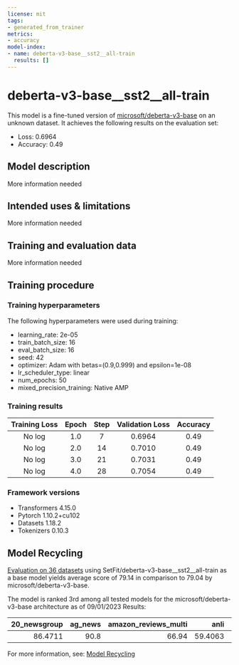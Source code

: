 ```yaml
---
license: mit
tags:
- generated_from_trainer
metrics:
- accuracy
model-index:
- name: deberta-v3-base__sst2__all-train
  results: []
---
```


<!-- This model card has been generated automatically according to the information the Trainer had access to. You
should probably proofread and complete it, then remove this comment. -->

# deberta-v3-base__sst2__all-train

This model is a fine-tuned version of [microsoft/deberta-v3-base](https://huggingface.co/microsoft/deberta-v3-base) on an unknown dataset.
It achieves the following results on the evaluation set:
- Loss: 0.6964
- Accuracy: 0.49

## Model description

More information needed

## Intended uses & limitations

More information needed

## Training and evaluation data

More information needed

## Training procedure

### Training hyperparameters

The following hyperparameters were used during training:
- learning_rate: 2e-05
- train_batch_size: 16
- eval_batch_size: 16
- seed: 42
- optimizer: Adam with betas=(0.9,0.999) and epsilon=1e-08
- lr_scheduler_type: linear
- num_epochs: 50
- mixed_precision_training: Native AMP

### Training results

| Training Loss | Epoch | Step | Validation Loss | Accuracy |
|:-------------:|:-----:|:----:|:---------------:|:--------:|
| No log        | 1.0   | 7    | 0.6964          | 0.49     |
| No log        | 2.0   | 14   | 0.7010          | 0.49     |
| No log        | 3.0   | 21   | 0.7031          | 0.49     |
| No log        | 4.0   | 28   | 0.7054          | 0.49     |


### Framework versions

- Transformers 4.15.0
- Pytorch 1.10.2+cu102
- Datasets 1.18.2
- Tokenizers 0.10.3

## Model Recycling

[Evaluation on 36 datasets](https://ibm.github.io/model-recycling/model_gain_chart?avg=0.10&mnli_lp=nan&20_newsgroup=0.06&ag_news=0.36&amazon_reviews_multi=0.08&anli=0.63&boolq=1.45&cb=3.57&cola=0.39&copa=-1.40&dbpedia=0.57&esnli=-0.53&financial_phrasebank=1.52&imdb=-0.04&isear=-0.22&mnli=-0.19&mrpc=0.99&multirc=2.00&poem_sentiment=0.77&qnli=-0.19&qqp=0.21&rotten_tomatoes=-0.18&rte=-0.76&sst2=-0.34&sst_5bins=-0.60&stsb=-0.32&trec_coarse=0.24&trec_fine=-0.22&tweet_ev_emoji=0.82&tweet_ev_emotion=0.50&tweet_ev_hate=-3.92&tweet_ev_irony=-0.99&tweet_ev_offensive=-0.17&tweet_ev_sentiment=-0.96&wic=1.20&wnli=-2.61&wsc=2.26&yahoo_answers=-0.27&model_name=SetFit%2Fdeberta-v3-base__sst2__all-train&base_name=microsoft%2Fdeberta-v3-base) using SetFit/deberta-v3-base__sst2__all-train as a base model yields average score of 79.14 in comparison to 79.04 by microsoft/deberta-v3-base.

The model is ranked 3rd among all tested models for the microsoft/deberta-v3-base architecture as of 09/01/2023
Results:

|   20_newsgroup |   ag_news |   amazon_reviews_multi |    anli |   boolq |      cb |    cola |   copa |   dbpedia |   esnli |   financial_phrasebank |   imdb |   isear |    mnli |    mrpc |   multirc |   poem_sentiment |    qnli |     qqp |   rotten_tomatoes |     rte |    sst2 |   sst_5bins |   stsb |   trec_coarse |   trec_fine |   tweet_ev_emoji |   tweet_ev_emotion |   tweet_ev_hate |   tweet_ev_irony |   tweet_ev_offensive |   tweet_ev_sentiment |     wic |    wnli |     wsc |   yahoo_answers |
|---------------:|----------:|-----------------------:|--------:|--------:|--------:|--------:|-------:|----------:|--------:|-----------------------:|-------:|--------:|--------:|--------:|----------:|-----------------:|--------:|--------:|------------------:|--------:|--------:|------------:|-------:|--------------:|------------:|-----------------:|-------------------:|----------------:|-----------------:|---------------------:|---------------------:|--------:|--------:|--------:|----------------:|
|        86.4711 |      90.8 |                  66.94 | 59.4063 | 84.4343 | 78.5714 | 86.9607 |     57 |        80 | 91.3986 |                     86 | 94.452 | 71.6428 | 89.5952 | 90.1961 |   64.2533 |             87.5 | 93.3187 | 91.9936 |           90.2439 | 81.5884 | 94.7248 |     56.3801 |  89.96 |            98 |        90.8 |           47.014 |            84.4476 |         52.2896 |          78.8265 |              84.8837 |              70.8401 | 72.4138 | 67.6056 | 66.3462 |         71.7667 |


For more information, see: [Model Recycling](https://ibm.github.io/model-recycling/)
